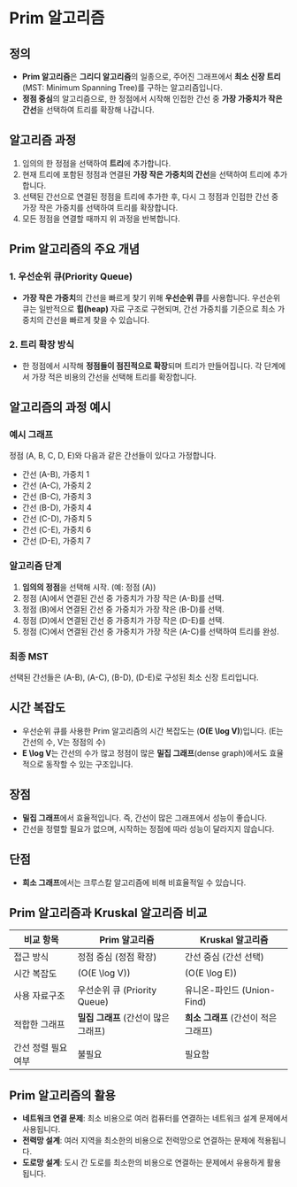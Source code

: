 # Prim 알고리즘

## 정의

- **Prim 알고리즘**은 **그리디 알고리즘**의 일종으로, 주어진 그래프에서 **최소 신장 트리**(MST: Minimum Spanning Tree)를 구하는 알고리즘입니다.
- **정점 중심**의 알고리즘으로, 한 정점에서 시작해 인접한 간선 중 **가장 가중치가 작은 간선**을 선택하여 트리를 확장해 나갑니다.

## 알고리즘 과정

1. 임의의 한 정점을 선택하여 **트리**에 추가합니다.
2. 현재 트리에 포함된 정점과 연결된 **가장 작은 가중치의 간선**을 선택하여 트리에 추가합니다.
3. 선택된 간선으로 연결된 정점을 트리에 추가한 후, 다시 그 정점과 인접한 간선 중 가장 작은 가중치를 선택하여 트리를 확장합니다.
4. 모든 정점을 연결할 때까지 위 과정을 반복합니다.

## Prim 알고리즘의 주요 개념

### 1. **우선순위 큐(Priority Queue)**

- **가장 작은 가중치**의 간선을 빠르게 찾기 위해 **우선순위 큐**를 사용합니다. 우선순위 큐는 일반적으로 **힙(heap)** 자료 구조로 구현되며, 간선 가중치를 기준으로 최소 가중치의 간선을 빠르게 찾을 수 있습니다.

### 2. **트리 확장 방식**

- 한 정점에서 시작해 **정점들이 점진적으로 확장**되며 트리가 만들어집니다. 각 단계에서 가장 적은 비용의 간선을 선택해 트리를 확장합니다.

## 알고리즘의 과정 예시

### 예시 그래프

정점 \(A, B, C, D, E\)와 다음과 같은 간선들이 있다고 가정합니다.

- 간선 \(A-B\), 가중치 1
- 간선 \(A-C\), 가중치 2
- 간선 \(B-C\), 가중치 3
- 간선 \(B-D\), 가중치 4
- 간선 \(C-D\), 가중치 5
- 간선 \(C-E\), 가중치 6
- 간선 \(D-E\), 가중치 7

### 알고리즘 단계

1. **임의의 정점**을 선택해 시작. (예: 정점 \(A\))
2. 정점 \(A\)에서 연결된 간선 중 가중치가 가장 작은 \(A-B\)를 선택.
3. 정점 \(B\)에서 연결된 간선 중 가중치가 가장 작은 \(B-D\)를 선택.
4. 정점 \(D\)에서 연결된 간선 중 가중치가 가장 작은 \(D-E\)를 선택.
5. 정점 \(C\)에서 연결된 간선 중 가중치가 가장 작은 \(A-C\)를 선택하여 트리를 완성.

### 최종 MST

선택된 간선들은 \(A-B\), \(A-C\), \(B-D\), \(D-E\)로 구성된 최소 신장 트리입니다.

## 시간 복잡도

- 우선순위 큐를 사용한 Prim 알고리즘의 시간 복잡도는 \(**O(E \log V)**\)입니다. (E는 간선의 수, V는 정점의 수)
- **E \log V**는 간선의 수가 많고 정점이 많은 **밀집 그래프**(dense graph)에서도 효율적으로 동작할 수 있는 구조입니다.

## 장점

- **밀집 그래프**에서 효율적입니다. 즉, 간선이 많은 그래프에서 성능이 좋습니다.
- 간선을 정렬할 필요가 없으며, 시작하는 정점에 따라 성능이 달라지지 않습니다.

## 단점

- **희소 그래프**에서는 크루스칼 알고리즘에 비해 비효율적일 수 있습니다.

## Prim 알고리즘과 Kruskal 알고리즘 비교

| 비교 항목           | Prim 알고리즘                        | Kruskal 알고리즘                     |
| ------------------- | ------------------------------------ | ------------------------------------ |
| 접근 방식           | 정점 중심 (정점 확장)                | 간선 중심 (간선 선택)                |
| 시간 복잡도         | \(O(E \log V)\)                      | \(O(E \log E)\)                      |
| 사용 자료구조       | 우선순위 큐 (Priority Queue)         | 유니온-파인드 (Union-Find)           |
| 적합한 그래프       | **밀집 그래프** (간선이 많은 그래프) | **희소 그래프** (간선이 적은 그래프) |
| 간선 정렬 필요 여부 | 불필요                               | 필요함                               |

## Prim 알고리즘의 활용

- **네트워크 연결 문제**: 최소 비용으로 여러 컴퓨터를 연결하는 네트워크 설계 문제에서 사용됩니다.
- **전력망 설계**: 여러 지역을 최소한의 비용으로 전력망으로 연결하는 문제에 적용됩니다.
- **도로망 설계**: 도시 간 도로를 최소한의 비용으로 연결하는 문제에서 유용하게 활용됩니다.
